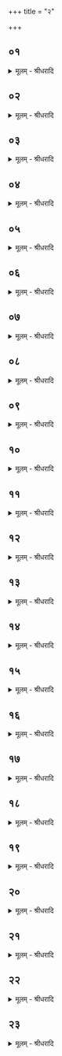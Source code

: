 +++
title = "२"

+++


## ०१
<details><summary>मूलम् - श्रीधरादि</summary>

य᳘देतन्म᳘ण्डलं त᳘पति॥  
त᳘न्मह᳘दुक्थं ता ऽऋ᳘चः स᳘ ऽऋचां᳘ लोको᳘ ऽथ य᳘देत᳘र्चिर्दी᳘प्यते त᳘न्महाव्व्रतं ता᳘नि सा᳘मानि स सा᳘म्नां लोको᳘ ऽथ य᳘ ऽएष᳘ ऽएत᳘स्मिन्म᳘ण्डले पुरुषः᳘[[!!]] सो ऽग्निस्ता᳘नि य᳘जूᳫँ᳭षि स य᳘जुषां लोकः॥
</details>

## ०२
<details><summary>मूलम् - श्रीधरादि</summary>

सैषा᳘ त्र᳘य्येव᳘ व्विद्या᳘ तपति॥  
त᳘द्धैतदप्य᳘विद्वाᳫँ᳭स ऽआहुस्त्रयी वा᳘ ऽएषा᳘ व्विद्या त᳘पती᳘ति व्वा᳘ग्घैव तत्प᳘श्यन्ती व्वदति॥
</details>

## ०३
<details><summary>मूलम् - श्रीधरादि</summary>

स᳘ ऽएष᳘ ऽएव᳘ मृत्युः॥
(र्य᳘) स᳘ ऽएष᳘ ऽएत᳘स्मिन्म᳘ण्डले पु᳘रुषो᳘ ऽथैत᳘दमृ᳘तं य᳘देत᳘दर्चिर्दी᳘प्यते त᳘स्मान्मृत्युर्न᳘ म्रियते ऽमृ᳘ते ह्यन्तस्त᳘स्मादु[[!!]] न᳘ दृश्यते ऽमृ᳘ते᳘ ह्यन्तः[[!!]]॥
</details>

## ०४
<details><summary>मूलम् - श्रीधरादि</summary>

(स्त᳘) त᳘देष श्लो᳘को भवति॥  
(त्य᳘) अ᳘न्तरं मृत्यो᳘रमृ᳘तमित्य᳘वर᳘ᳫँ᳘ ह्येत᳘न्मृत्यो᳘रमृ᳘तं मृत्या᳘वमृ᳘तमा᳘हितमि᳘त्येत᳘स्मिन्हि पु᳘रुष ऽएतन्म᳘ण्डलं प्र᳘तिष्ठितं त᳘पति मृत्युर्व्वि᳘वस्वन्तं व्वस्त ऽइ᳘त्यसौ वा᳘ ऽआदित्यो व्वि᳘वस्वानेष᳘ ह्यहोरात्रे᳘[[!!]] व्विव᳘स्ते त᳘मेष᳘ व्वस्ते सर्व्व᳘तो᳘ ह्येनेन प᳘रिवृतो मृत्यो᳘रात्मा व्वि᳘वस्वती᳘त्येत᳘स्मिन्हि म᳘ण्डल ऽएत᳘स्य पु᳘रुषस्या᳘त्मैत᳘देष श्लो᳘को भवति॥
</details>

## ०५
<details><summary>मूलम् - श्रीधरादि</summary>

त᳘योर्वा᳘ ऽएत᳘योः॥  
(रु) उभ᳘योरेत᳘स्य चार्चि᳘ष ऽएत᳘स्य च पु᳘रुषस्यैतन्म᳘ण्डलं प्रतिष्ठा त᳘स्मान्मह᳘दुक्थं प᳘रस्मै न᳘ शᳫँ᳭सेन्ने᳘देतां᳘ प्रतिष्ठां᳘ छिन᳘दा ऽइ᳘त्येता᳘ᳫँ᳘ ह स᳘ प्रतिष्ठां᳘ छिन्ते यो᳘ मह᳘दुक्थं प᳘रस्मै श᳘ᳫँ᳘सति त᳘स्मादुक्थशसं भू᳘यिष्ठं प᳘रिचक्षते प्रतिष्ठाछिन्नो हि भ᳘वती᳘त्यधिदेवतम्[[!!]]॥
</details>

## ०६
<details><summary>मूलम् - श्रीधरादि</summary>

(म᳘) अ᳘थाधियज्ञम्[[!!]]॥  
य᳘देतन्म᳘ण्डलं त᳘पत्ययᳫँ᳭ स᳘ रुक्मो᳘ ऽथ य᳘देत᳘दर्चिर्दी᳘प्यत ऽइदं त᳘त्पुष्करपर्णमा᳘पो᳘ ह्येता ऽआ᳘पः पुष्करपर्णम᳘थ य᳘ ऽएष᳘ ऽएत᳘स्मिन्म᳘ण्डले पुरुषो ऽय᳘मेव स᳘ यो ऽय᳘ᳫँ᳘ हिरण्म᳘यः पु᳘रुषस्त᳘देत᳘दे᳘वैत᳘त्त्रय᳘ᳫँ᳘ सᳫँ᳭स्कृ᳘त्येहो᳘पधत्ते त᳘द्यज्ञ᳘स्यैवा᳘नु सᳫँ᳭स्था᳘मूर्ध्वमु᳘त्क्रामति त᳘देतम᳘प्येति य᳘ ऽएष त᳘पति त᳘स्मादग्निं ना᳘द्रियेत प᳘रिहन्तुममु᳘त्र᳘ ह्येष᳘ तदा[[!!]] भ᳘वती᳘त्यु ऽए᳘वाधियज्ञम्[[!!]]॥
</details>

## ०७
<details><summary>मूलम् - श्रीधरादि</summary>

(म᳘) अ᳘थाध्यात्मम्[[!!]]॥  
यदेतन्म᳘ण्डलं[[!!]] त᳘पति य᳘श्चैष[[!!]] रुक्म᳘ ऽइदं त᳘च्छुक्लमक्षन्न᳘थ[[!!]] य᳘देत᳘दर्चिर्दी᳘प्यते य᳘च्चैत᳘त्पुष्करपर्ण᳘मिदं त᳘त्कृष्ण᳘मक्षन्न᳘थ य᳘ ऽएष᳘ ऽएत᳘स्मिन्म᳘ण्डले पु᳘रुषो य᳘श्चैष᳘ हिरण्म᳘यः पु᳘रुषो ऽय᳘मेव स᳘ यो ऽयं᳘ दक्षि᳘णे ऽक्षन्पु᳘रुषः॥
</details>

## ०८
<details><summary>मूलम् - श्रीधरादि</summary>

स᳘ ऽएष᳘ ऽएव᳘ लोकम्पृणा[[!!]]॥  
ता᳘मेष स᳘र्व्वो ऽग्नि᳘रभिसं᳘पद्यते त᳘स्यैत᳘न्मिथुनं᳘ यो ऽय᳘ँँ᳘ स᳘व्ये ऽक्षन्पु᳘रुषो ऽर्ध᳘मु हैत᳘दात्म᳘नो य᳘न्मिथुनं᳘ यदा वै᳘ सह᳘ मिथुनेना᳘थ सर्व्वो᳘ ऽथ कृत्स्नः᳘ कृत्स्न᳘तायै तद्यत्ते द्वे भ᳘वतो द्वन्द्वᳫँ᳭ हि᳘ मिथुनं᳘ प्रज᳘ननं त᳘स्माद्द्वे᳘ द्वे लोकम्पृणे ऽउ᳘पधीयेते त᳘स्मादु द्वा᳘भ्यां चि᳘तिं प्र᳘णयन्ति॥
</details>

## ०९
<details><summary>मूलम् - श्रीधरादि</summary>

स᳘ ऽएष᳘ ऽएवे᳘न्द्रः᳘॥  
(न्द्रो᳘) यो ऽयं᳘ दक्षि᳘णे ऽक्षन्पु᳘रुषो᳘ ऽथेय᳘मिन्द्राणी ता᳘भ्यां देवा᳘ ऽएतां व्वि᳘धृतिमकुर्वन्ना᳘सिकां त᳘स्माज्जाया᳘या ऽअ᳘न्ते᳘ नाश्नीयाद्वीर्य्यवान्हास्माज्जायते व्वी᳘र्यवन्तमु[[!!]] ह सा᳘ जनयति य᳘स्या ऽअ᳘न्ते᳘ नाश्ना᳘ति॥
</details>

## १०
<details><summary>मूलम् - श्रीधरादि</summary>

त᳘देत᳘द्देवव्व्रत᳘म्॥  
(ᳫँ᳘) राज᳘न्यबन्धवो[[!!]] मनु᳘ष्याणामनुतमां᳘ गोपायन्ति त᳘स्मादु ते᳘षु व्वी᳘र्यवाञ्जायते ऽमृतवा᳘का व्व᳘यसाᳫँ᳭ सा᳘ क्षिप्रश्येनं᳘ जनयति॥
</details>

## ११
<details><summary>मूलम् - श्रीधरादि</summary>

तौ त्दृ᳘दयस्याकाशं᳘ प्रत्यवे᳘त्य॥  
मिथुनी᳘भवतस्तौ᳘ यदा᳘ मिथुनस्या᳘न्तं ग᳘च्छतो᳘ ऽथ हैतत्पु᳘रुषः स्व᳘पिति तद्य᳘था है᳘वेदं᳘ मानुष᳘स्य मिथुनस्या᳘न्तं ग᳘त्वा ऽसंविद᳘ ऽइव भ᳘वत्येव᳘ᳫँ᳘ है᳘वैत᳘दसंविद᳘ ऽइव भवति दै᳘व᳘ᳫँ᳘ ह्येत᳘न्मिथुनं᳘ परमो᳘[[!!]] ह्येष᳘ ऽआनन्दः[[!!]]॥
</details>

## १२
<details><summary>मूलम् - श्रीधरादि</summary>

(स्त᳘) त᳘स्मादेवंवि᳘त्स्वप्यात्॥  
(ल्लो᳘) लो᳘क्यᳫँ᳭[[!!]] हैते᳘ ऽएव त᳘द्देव᳘ते मिथुने᳘न प्रिये᳘ण धा᳘म्ना स᳘मर्धयति त᳘स्मादु ह स्व᳘पन्तं धु᳘रेव न᳘ बोधयेन्ने᳘देते᳘ देव᳘ते मिथुनीभ᳘वन्त्यौ हिन᳘सानी᳘ति त᳘स्मादु हैत᳘त्सुषुपु᳘षः श्लेष्मण᳘मिव मु᳘खं भवत्येते᳘ ऽएव त᳘द्देव᳘ते रे᳘तः सिञ्चतस्त᳘स्माद्रे᳘तस ऽइदᳫँ᳭ स᳘र्व्वᳫँ᳭ स᳘म्भवति य᳘दिदं कि᳘ञ्च॥
</details>

## १३
<details><summary>मूलम् - श्रीधरादि</summary>

स᳘ ऽएष᳘ ऽएव᳘ मृत्युः[[!!]]॥  
(र्य᳘) य᳘ ऽएष᳘ ऽएत᳘स्मिन्म᳘ण्डले पु᳘रुषो य᳘श्चायं᳘ दक्षि᳘णे ऽक्षन्पु᳘रुषस्त᳘स्य हैत᳘स्य त्दृ᳘दये पा᳘दाव᳘तिहतौ तौ᳘ हैत᳘दाच्छिद्यो᳘त्क्रामति स᳘ य᳘दोत्क्रा᳘मत्य᳘थ हैतत्पु᳘रुषो म्रियते त᳘स्मादु हैतत्प्रे᳘तमाहुरा᳘च्छेद्यस्ये᳘ति॥
</details>

## १४
<details><summary>मूलम् - श्रीधरादि</summary>

(त्ये) एष᳘ ऽउ ऽएव᳘ प्राणः᳘॥  
(ऽ) एष᳘ हीमाः स᳘र्व्वाः प्रजाः᳘ प्रण᳘यति त᳘स्यैते᳘ प्राणाः स्वाः स᳘ यदा स्व᳘पित्य᳘थैनमेते᳘ प्राणाः स्वा ऽअ᳘पियन्ति त᳘स्मात्स्वाप्ययः᳘ स्वाप्ययो᳘ ह वैतᳫँ᳭ स्व᳘प्न ऽइत्या᳘चक्षते परो᳘ ऽक्षं परो᳘ ऽक्षकामा हि᳘ देवाः[[!!]]॥
</details>

## १५
<details><summary>मूलम् - श्रीधरादि</summary>

स᳘ ऽएतैः᳘ सुप्तः[[!!]]॥  
(प्तो) न क᳘स्य चन᳘ व्वेद न म᳘नसा सं᳘कल्पयति न᳘ व्वाचा᳘ ऽन्नस्य र᳘सं व्वि᳘जानाति न᳘ प्राणे᳘न गन्धं व्वि᳘जानाति न च᳘क्षुषा पश्यति न श्रो᳘त्रेण शृणो᳘त्येत᳘ᳫँ᳘ ह्येते᳘ तदा᳘ ऽपीता भ᳘वन्ति स᳘ ऽएष ऽए᳘कः स᳘न्प्रजा᳘सु बहुधा व्या᳘विष्टस्त᳘स्मादे᳘का सती᳘ लोकम्पृणा स᳘र्व्वमग्नि᳘मनुवि᳘भवत्य᳘थ यदे᳘क ऽएव त᳘स्मादे᳘का॥
</details>

## १६
<details><summary>मूलम् - श्रीधरादि</summary>

त᳘दाहुः॥  
(रे᳘) ए᳘को मृत्यु᳘र्बह᳘वा३ ऽइत्ये᳘कश्च बह᳘वश्चे᳘ति ह ब्रूयाद्यद᳘हासा᳘वमु᳘त्र ते᳘नैको᳘ ऽथ य᳘दिह᳘ प्रजा᳘सु बहुधा व्या᳘विष्टस्ते᳘नो बह᳘वः॥
</details>

## १७
<details><summary>मूलम् - श्रीधरादि</summary>

(स्त᳘) त᳘दाहुः॥  
(र) अन्तिके᳘ मृत्यु᳘र्दूरा३ ऽइ᳘त्यन्तिके᳘ च दूरे चे᳘ति ह ब्रूयाद्यद᳘हाय᳘मि᳘हाध्यात्मं ते᳘नान्तिके᳘ ऽथ य᳘दसा᳘वमु᳘त्र ते᳘नो दूरे[[!!]]॥
</details>

## १८
<details><summary>मूलम् - श्रीधरादि</summary>

त᳘देष श्लो᳘को भवति॥  
(त्य᳘) अ᳘न्ने भात्य᳘पश्रितो र᳘सानाᳫँ᳭ संक्ष᳘रे ऽमृ᳘त ऽइ᳘ति य᳘देतन्म᳘ण्डलं[[!!]] त᳘पति तद᳘न्नम᳘थ य᳘ ऽएष᳘ ऽएत᳘स्मिन्म᳘ण्डले पु᳘रुषः᳘[[!!]] सो ऽत्ता स᳘ ऽएत᳘स्मिन्नन्ने᳘ ऽपश्रितो भाती᳘त्यधिदेवतम्[[!!]]॥
</details>

## १९
<details><summary>मूलम् - श्रीधरादि</summary>

(म᳘) अ᳘थाध्यात्म᳘म्॥  
(मि) इद᳘मेव श᳘रीरम᳘न्नम᳘थ᳘ यो ऽयं᳘ दक्षि᳘णे ऽक्षन्पु᳘रुषः᳘[[!!]] सो ऽत्ता स᳘ ऽएत᳘स्मिन्नन्ने᳘ ऽपश्रितो भाति॥
</details>

## २०
<details><summary>मूलम् - श्रीधरादि</summary>

त᳘मेत᳘मग्निरि᳘त्यध्वर्य्य᳘व ऽउ᳘पासते॥  
य᳘जुरि᳘त्येष᳘ हीदᳫँ᳭ स᳘र्व्वं युन᳘क्ति सामे᳘ति च्छन्दोगा᳘ ऽएत᳘स्मि᳘न्हीदᳫँ᳭ स᳘र्व्वᳫँ᳭ समान᳘मुक्थमि᳘ति बह्वृचा᳘ ऽएष᳘ हीदᳫँ᳭ स᳘र्व्वमुत्थाप᳘यति यातुरि᳘ति यातुवि᳘द ऽएते᳘न᳘ हीदᳫँ᳭ स᳘र्व्वं यतं᳘ व्विषमि᳘ति सर्पाः᳘ सर्प ऽइ᳘ति सर्पवि᳘द ऽऊर्गि᳘ति देवा᳘ रयिरि᳘ति मनु᳘ष्या मायेत्य᳘सुराः स्वधे᳘ति पित᳘रो देवजन ऽइ᳘ति देवजनवि᳘दो रूपमि᳘ति गन्धर्व्वा᳘ गन्ध ऽइ᳘त्यप्सर᳘संस्त य᳘थायथोपा᳘सते त᳘देव᳘ भवति त᳘द्धैनान्भू᳘त्वा ऽवति त᳘स्मादेनमेवंवित्स᳘र्व्वैरे᳘वैतैरु᳘पासीत स᳘र्व्वᳫँ᳭ हैत᳘द्भवति स᳘र्व्वᳫँ᳭ हैनमेत᳘द्भू᳘त्वा ऽवति॥
</details>

## २१
<details><summary>मूलम् - श्रीधरादि</summary>

स᳘ ऽएष᳘ त्रीष्ट᳘को ऽग्निः[[!!]]॥  
(र्ऋ) ऋगे᳘का य᳘जुरे᳘का सामै᳘का तद्यां कां चा᳘त्र᳘ ऽर्चोपद᳘धाति रुक्म᳘ ऽएव त᳘स्या ऽआय᳘तनम᳘थ यां य᳘जुषा पु᳘रुष ऽएव त᳘स्या ऽआय᳘तनम᳘थ याᳫँ᳭ सा᳘म्ना पुष्करपर्ण᳘मेव त᳘स्या ऽआय᳘तनमेवं᳘ त्रीष्टकः[[!!]]॥
</details>

## २२
<details><summary>मूलम् - श्रीधरादि</summary>

(स्ते) ते वा᳘ ऽएते᳘॥  
(ऽ) उभे᳘ ऽएष᳘ च रुक्म᳘ ऽएत᳘च्च पुष्करपर्ण᳘मेतं पु᳘रुषम᳘पीत ऽउभे᳘ ह्यृक्सामे य᳘जुरपीत᳘ ऽएव᳘म्वेकेष्टकः॥
</details>

## २३
<details><summary>मूलम् - श्रीधरादि</summary>

स᳘ ऽएष᳘ ऽएव᳘ मृत्युः[[!!]]॥  
(र्य᳘) य᳘ ऽएष᳘ ऽएत᳘स्मिन्म᳘ण्डले पु᳘रुषो य᳘श्चायं᳘ दक्षि᳘णे ऽक्षन्पु᳘रुषः स᳘ ऽएष᳘ ऽएवंवि᳘द ऽआत्मा᳘ भवति स᳘ य᳘दैवंवि᳘दस्मा᳘ल्लोकात्प्रैत्य᳘थैत᳘मे᳘वात्मा᳘नमभिस᳘म्भवति᳘ सो ऽमृ᳘तो भवति मृत्युर्ह्यस्यात्मा[[!!]] भ᳘वति॥
</details>